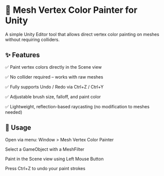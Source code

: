 # 🎨 Mesh Vertex Color Painter for Unity
A simple Unity Editor tool that allows direct vertex color painting on meshes without requiring colliders.

## ✨ Features
✅ Paint vertex colors directly in the Scene view

✅ No collider required – works with raw meshes

✅ Fully supports Undo / Redo via Ctrl+Z / Ctrl+Y

✅ Adjustable brush size, falloff, and paint color

✅ Lightweight, reflection-based raycasting (no modification to meshes needed)

## 🔧 Usage
Open via menu: Window > Mesh Vertex Color Painter

Select a GameObject with a MeshFilter

Paint in the Scene view using Left Mouse Button

Press Ctrl+Z to undo your paint strokes
